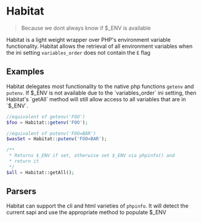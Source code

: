 Habitat
=======
> Because we dont always know if $_ENV is available

Habitat is a light weight wrapper over PHP's environment variable
functionality. Habitat allows the retrieval of all environment variables
when the ini setting `variables_order` does not contain the `E` flag

Examples
--------

Habitat delegates most functionality to the native php functions `getenv` and `putenv`.
If $_ENV is not available due to the `variables_order` ini setting, then Habitat's `getAll`
method will still allow access to all variables that are in `$_ENV`.

```php
//equivalent of getenv('FOO')
$foo = Habitat::getenv('FOO');

//equivalent of putenv('FOO=BAR')
$wasSet = Habitat::putenv('FOO=BAR');

/**
 * Returns $_ENV if set, otherwise set $_ENV via phpinfo() and
 * return it
 */
$all = Habitat::getAll();
```

Parsers
-------
Habitat can support the cli and html varieties of `phpinfo`. It will detect the current sapi
and use the appropriate method to populate $_ENV
